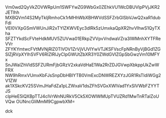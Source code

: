 Vm0wd2QyVkZOVWRpUm1SWFYwZG9WbGx0ZEhkVU1WcDBUVlpPVjJKR2JETlhh
MXBQVm14S2MyTkljRmhoCk1rMHhWbXBHWVdSSFZrbGlSbVJwQ2xaR1dubFdi
VEI0VXpGSmVWUnJiR2xTYlZKWVEyc3dlRk5zUmxkaQpXR2hvVlhwS1QyTXha
SFZTYkdScFVteHdkMUV5ZUVwa01ERkpZVVpvVndwaVZra3lWMnhXYTFReVVr
ZFYKYmtwcFVtMVNjRlZ0TlVOV1ZrVjVUVlYwVTJKSFVscFpNRnByVjBGd1ZG
SlZjRVpXYlhSVFV6RlZlRlJyClpGWUtZbXR3Y0ZWdGVIZGpSbGwzVm10MFYx
SnJWalZhVldSSFZURmFjbGRzV2xkaVdHaE1Wa2RrZDJGVwpXbkppUkZwWFRX
NW9hRmxVUmxKbFJsSnpDbHBIYTB0VmExcDNWREZXYzJGR1RsTldiWGg2V1ZW
ak1XSkcKV25SVmJHaFdZa1pLZWxaV1dsZFhSVGxXWlVad1YxSlVWbFZYYTJS
clpHeE5lQXBpTTJ4clVrWnNURkV5Ck5XOWlWMUpTVUZRd1MwTnRTalZoUVQw
OUNncGliMmM9CgpwbXM=

dck
